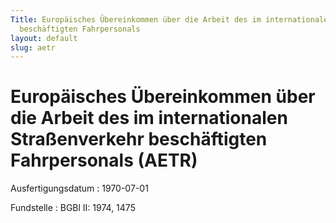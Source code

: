 ```yaml
---
Title: Europäisches Übereinkommen über die Arbeit des im internationalen Straßenverkehr
  beschäftigten Fahrpersonals
layout: default
slug: aetr
---
```


# Europäisches Übereinkommen über die Arbeit des im internationalen Straßenverkehr beschäftigten Fahrpersonals (AETR)

Ausfertigungsdatum
:   1970-07-01

Fundstelle
:   BGBl II: 1974, 1475

